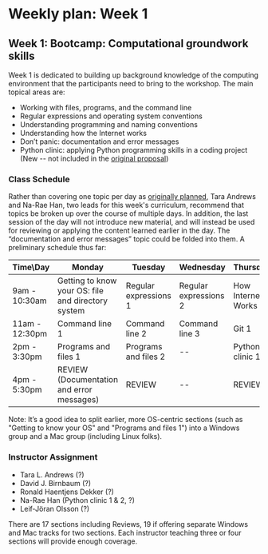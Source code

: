 # Weekly plan: Week 1

## Week 1: Bootcamp: Computational groundwork skills

Week 1 is dedicated to building up background knowledge of the computing environment that the participants need to bring to the workshop. The main topical areas are:

- Working with files, programs, and the command line
- Regular expressions and operating system conventions
- Understanding programming and naming conventions
- Understanding how the Internet works
- Don’t panic: documentation and error messages
- Python clinic: applying Python programming skills in a coding project (New -- not included in the [original proposal](topics.md))

### Class Schedule
Rather than covering one topic per day as [originally planned](topics.md), Tara Andrews and Na-Rae Han, two leads for this week's curriculum, recommend that topics be broken up over the course of multiple days. In addition, the last session of the day will not introduce new material, and will instead be used for reviewing or applying the content learned earlier in the day. The “documentation and error messages” topic could be folded into them. A preliminary schedule thus far:

Time\Day	| Monday | Tuesday | Wednesday | Thursday | Friday
--- | ------ | ------- | --------- | -------- | ------
9am - 10:30am | Getting to know your OS: file and directory system | Regular expressions 1 | Regular expressions 2 | How Internet Works 1 | How Internet Works 2
11am - 12:30pm | Command line 1 | Command line 2 | Command line 3 | Git 1 | Git 2 
2pm - 3:30pm | Programs and files 1 | Programs and files 2 | -- | Python clinic 1 | Python clinic 2
4pm - 5:30pm | REVIEW (Documentation and error messages) | REVIEW | -- | REVIEW | --

Note: It’s a good idea to split earlier, more OS-centric sections (such as "Getting to know your OS" and "Programs and files 1") into a Windows group and a Mac group (including Linux folks). 

### Instructor Assignment
- Tara L. Andrews (?)
- David J. Birnbaum (?)
- Ronald Haentjens Dekker (?)
- Na-Rae Han (Python clinic 1 & 2, ?)
- Leif-Jöran Olsson (?)

There are 17 sections including Reviews, 19 if offering separate Windows and Mac tracks for two sections. Each instructor teaching three or four sections will provide enough coverage. 